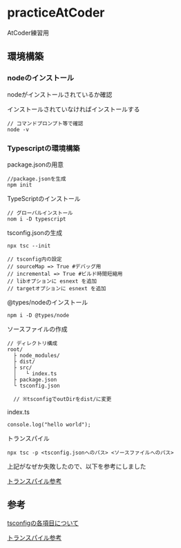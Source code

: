 # practiceAtCoder
AtCoder練習用

## 環境構築

### nodeのインストール

nodeがインストールされているか確認

インストールされていなければインストールする

```
// コマンドプロンプト等で確認
node -v
```

### Typescriptの環境構築

package.jsonの用意

```
//package.jsonを生成
npm init
```

TypeScriptのインストール

```
// グローバルインストール
nom i -D typescript
```

tsconfig.jsonの生成

```
npx tsc --init

// tsconfig内の設定
// sourceMap => True #デバッグ用
// incremental => True #ビルド時間短縮用
// libオプションに esnext を追加
// targetオプションに esnext を追加
```

@types/nodeのインストール
```
npm i -D @types/node
```

ソースファイルの作成
```
// ディレクトリ構成
root/
  ├ node_modules/
  ├ dist/
  ├ src/
  │   └ index.ts
  ├ package.json
  └ tsconfig.json

  // ※tsconfigでoutDirをdist/に変更
```

index.ts
```
console.log("hello world");
```

トランスパイル
```
npx tsc -p <tsconfig.jsonへのパス> <ソースファイルへのパス>
```

上記がなぜか失敗したので、以下を参考にしました

[トランスパイル参考](https://qiita.com/Yuu_tsm/items/2676a7bc5ad4fe374a18)


## 参考

[tsconfigの各項目について](https://qiita.com/ryokkkke/items/390647a7c26933940470)

[トランスパイル参考](https://qiita.com/Yuu_tsm/items/2676a7bc5ad4fe374a18)